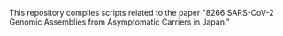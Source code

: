 This repository compiles scripts related to the paper "8266 SARS-CoV-2 Genomic Assemblies from Asymptomatic Carriers in Japan."
